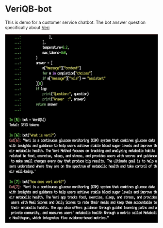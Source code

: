 # VeriQB-bot
This is demo for a customer service chatbot. The bot answer question specifically about [Veri](https://www.veri.co)


[![Watch the video](demo.png)](https://youtu.be/gPbECNTy7P0?t=8)
